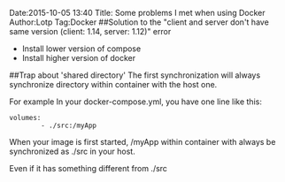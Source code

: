 ﻿Date:2015-10-05 13:40
Title: Some problems I met when using Docker
Author:Lotp
Tag:Docker
##Solution to the "client and server don't have same version (client: 1.14, server: 1.12)" error
* Install lower version of compose
* Install higher version of docker

##Trap about 'shared directory'
The first synchronization will always synchronize directory within container with the host one.

For example
In your docker-compose.yml, you have one line like this:

	volumes:
	        - ./src:/myApp

When your image is first started, /myApp within container with always be synchronized as ./src in your host.

Even if it has something different from ./src
